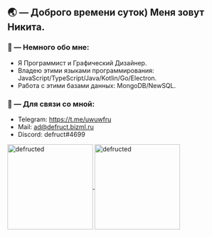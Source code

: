 ## 🌏 — Доброго времени суток) Меня зовут Никита.

### 📑 — Немного обо мне:
- Я Программист и Графический Дизайнер.
- Владею этими языками программирования: JavaScript/TypeScript/Java/Kotlin/Go/Electron.
- Работа с этими базами данных: MongoDB/NewSQL.

### 🔗 — Для связи со мной:
- Telegram: https://t.me/uwuwfru
- Mail: ad@defruct.bizml.ru
- Discord: defruct#4699

<a href="https://github.com/defructed/">
<p><img align="center" src="https://github-readme-stats.vercel.app/api/top-langs?username=defructed&langs_count=10&exclude_repo=friday-night-faxxin&show_icons=true&layout=compact&bg_color=1f1d2e&text_color=FAF4ED&icon_color=C3A6E6&title_color=9CCFD8" alt="defructed" height="192px"/>
<img align="center" src="https://github-readme-stats.vercel.app/api?username=defructed&show_icons=true&locale=en&layout=compact&bg_color=1f1d2e&text_color=FAF4ED&icon_color=C3A6E6&title_color=9CCFD8" alt="defructed" height="192px"/>
<!-- <p><img align="center" src="https://github-readme-streak-stats.herokuapp.com/?user=thatonecalculator&theme=dark&currStreakNumber=EB6F92&background=1f1d2e&border=FAF4ED&ring=F5C076&fire=EA9A97&currStreakLabel=9CCFD8" alt="streak"/></p> -->
</a>
